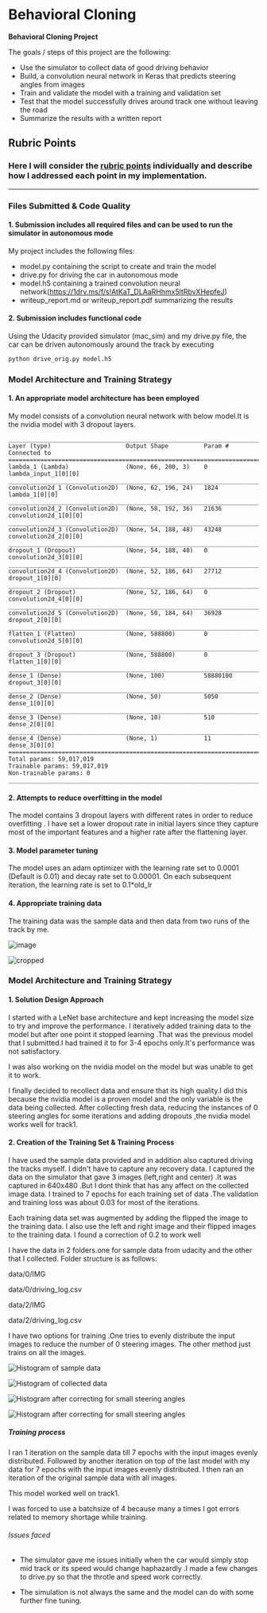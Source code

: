 # **Behavioral Cloning**

**Behavioral Cloning Project**

The goals / steps of this project are the following:
* Use the simulator to collect data of good driving behavior
* Build, a convolution neural network in Keras that predicts steering angles from images
* Train and validate the model with a training and validation set
* Test that the model successfully drives around track one without leaving the road
* Summarize the results with a written report


[//]: # (Image References)

[image1]: ./center_2018_02_13_00_06_42_397.jpg "image"
[image2]: ./center_2018_02_13_00_06_42_397_cropped.jpg "cropped"
[image3]: ./data0hist_after.png "Histogram after correcting for small steering angles"
[image4]: ./data2hist_after.png "Histogram after correcting for small steering angles"
[image5]: ./data0hist_before.png "Histogram of sample data"
[image6]: ./data2hist_before.png "Histogram of collected data"

## Rubric Points
### Here I will consider the [rubric points](https://review.udacity.com/#!/rubrics/432/view) individually and describe how I addressed each point in my implementation.  

---
### Files Submitted & Code Quality

#### 1. Submission includes all required files and can be used to run the simulator in autonomous mode

My project includes the following files:
* model.py containing the script to create and train the model
* drive.py for driving the car in autonomous mode
* model.h5 containing a trained convolution neural network(https://1drv.ms/f/s!AtKaT_DLAaRHhmx5ltRbvXHepfeJ)
* writeup_report.md or writeup_report.pdf summarizing the results
#### 2. Submission includes functional code
Using the Udacity provided simulator (mac_sim) and my drive.py file, the car can be driven autonomously around the track by executing
```sh
python drive_orig.py model.h5
```


### Model Architecture and Training Strategy

#### 1. An appropriate model architecture has been employed

My model consists of a convolution neural network with below model.It is the nvidia model with 3 dropout layers.

```
____________________________________________________________________________________________________
Layer (type)                     Output Shape          Param #     Connected to
====================================================================================================
lambda_1 (Lambda)                (None, 66, 200, 3)    0           lambda_input_1[0][0]
____________________________________________________________________________________________________
convolution2d_1 (Convolution2D)  (None, 62, 196, 24)   1824        lambda_1[0][0]
____________________________________________________________________________________________________
convolution2d_2 (Convolution2D)  (None, 58, 192, 36)   21636       convolution2d_1[0][0]
____________________________________________________________________________________________________
convolution2d_3 (Convolution2D)  (None, 54, 188, 48)   43248       convolution2d_2[0][0]
____________________________________________________________________________________________________
dropout_1 (Dropout)              (None, 54, 188, 48)   0           convolution2d_3[0][0]
____________________________________________________________________________________________________
convolution2d_4 (Convolution2D)  (None, 52, 186, 64)   27712       dropout_1[0][0]
____________________________________________________________________________________________________
dropout_2 (Dropout)              (None, 52, 186, 64)   0           convolution2d_4[0][0]
____________________________________________________________________________________________________
convolution2d_5 (Convolution2D)  (None, 50, 184, 64)   36928       dropout_2[0][0]
____________________________________________________________________________________________________
flatten_1 (Flatten)              (None, 588800)        0           convolution2d_5[0][0]
____________________________________________________________________________________________________
dropout_3 (Dropout)              (None, 588800)        0           flatten_1[0][0]
____________________________________________________________________________________________________
dense_1 (Dense)                  (None, 100)           58880100    dropout_3[0][0]
____________________________________________________________________________________________________
dense_2 (Dense)                  (None, 50)            5050        dense_1[0][0]
____________________________________________________________________________________________________
dense_3 (Dense)                  (None, 10)            510         dense_2[0][0]
____________________________________________________________________________________________________
dense_4 (Dense)                  (None, 1)             11          dense_3[0][0]
====================================================================================================
Total params: 59,017,019
Trainable params: 59,017,019
Non-trainable params: 0
____________________________________________________________________________________________________
```

#### 2. Attempts to reduce overfitting in the model

The model contains 3 dropout layers with different rates in order to reduce overfitting . I have set a
lower dropout rate in initial layers since they capture most of the important features and a higher rate after the flattening layer.


#### 3. Model parameter tuning

The model uses an adam optimizer with the learning rate set to 0.0001 (Default is 0.01) and decay rate set to 0.00001.
On each subsequent iteration, the learning rate is set to 0.1*old_lr

#### 4. Appropriate training data

The training data was the sample data and then data from two runs of the track by me.


![][image1]


![][image2]
### Model Architecture and Training Strategy

#### 1. Solution Design Approach

I started with a LeNet base architecture and kept increasing the model size to try and improve the performance.
I iteratively added training data to the model but after one point it stopped learning .That was the previous model that I submitted.I had trained it to for 3-4 epochs only.It's performance was not satisfactory.

I was also working on the nvidia model on the model but was unable to get it to work.

I finally decided to recollect data and ensure that its high quality.I did this because the nvidia model is a proven model and the only variable is the data being collected.
After collecting fresh data, reducing the  instances of 0 steering angles for some iterations and adding dropouts ,the nvidia model works well for track1.

#### 2. Creation of the Training Set & Training Process

I have used the sample data provided and in addition also captured driving the tracks myself.
I didn't have to capture any recovery data.
I captured the data on the simulator that gave 3 images (left,right and center) .It was captured in 640x480 .But I dont think that has any affect on the collected image data.
I trained to 7 epochs for each training set of data .The validation and training loss was  about 0.03 for most of the iterations.

Each training data set was augmented by adding the flipped the image to the training data. I also use the left and right image and their flipped images to the training data.
I found a correction of 0.2 to work well


I have the data in 2 folders.one for sample data from udacity and the other that I collected.
Folder structure is as follows:

data/0/IMG

data/0/driving_log.csv

data/2/IMG

data/2/driving_log.csv


I have two options for training .One tries to evenly distribute the input images to reduce the number of 0 steering images.
The other method just trains on all the images.


![][image5]

![][image6]

![][image3]

![][image4]


##### Training process
I ran 1 iteration on the sample data till 7 epochs with the input images evenly distributed.
Followed by another iteration on top of  the last model with my data for 7 epochs with the input images evenly distributed.
I then ran an iteration of the original sample data with all images.

This model worked well on track1.



I was forced to use a batchsize of 4 because many a times I got errors related to memory shortage while training.


###### Issues faced

- The simulator gave me issues initially when the car would simply stop mid track or its speed would change haphazardly .I made a few changes to drive.py so that the throtle and speed work correctly.


- The simulation is not always the same and the model can do with some further fine tuning.
